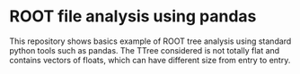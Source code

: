 # ROOT file analysis using pandas

This repository shows basics example of ROOT tree analysis using standard python tools such as pandas. The TTree considered is 
not totally flat and contains vectors of floats, which can have different size from entry to entry.
